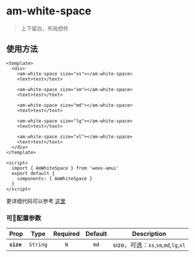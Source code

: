 # am-white-space

> 上下留白，布局控件


## 使用方法 

```vue
<template>
  <div>
    <am-white-space size="xs"></am-white-space>
    <text>test</text>

    <am-white-space size="sm"></am-white-space>
    <text>test</text>

    <am-white-space size="md"></am-white-space>
    <text>test</text>

    <am-white-space size="lg"></am-white-space>
    <text>test</text>

    <am-white-space size="xl"></am-white-space>
    <text>test</text>
  </div>
</template>

<script>
  import { AmWhiteSpace } from 'weex-amui'
  export default {
    components: { AmWhiteSpace }
  }
</script>

```
更详细代码可以参考 [这里](TODO)

### 可配置参数
| Prop	 | Type | Required | Default | Description |
| ---- |:----:|:---:|:-------:|:----------:|
| **`size`** | `String` | `N` | `md` | size，可选：`xs`,`sm`,`md`,`lg`,`xl` |